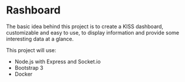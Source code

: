 Rashboard
=========

The basic idea behind this project is to create a KISS dashboard, customizable and easy to use, to display information and provide some interesting data at a glance. 

This project will use:

 * Node.js with Express and Socket.io
 * Bootstrap 3
 * Docker
